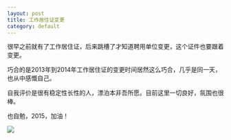 ```yaml
---
layout: post
title: 工作居住证变更
category: default
---
```


很早之前就有了工作居住证，后来跳槽了才知道聘用单位变更，这个证件也要跟着变更。

巧合的是2013年到2014年工作居住证的变更时间居然这么巧合，几乎是同一天，也从中感慨自己。

自我评价是很有稳定性长性的人，漂泊本非吾所愿。目前这里一切良好，氛围也很棒。

也自勉，2015，加油！

![](http://writehappy.qiniudn.com/img/%E5%B7%A5%E4%BD%9C%E5%B1%85%E4%BD%8F%E8%AF%81%E8%81%98%E7%94%A8%E5%8D%95%E4%BD%8D%E5%8F%98%E6%9B%B4%E8%AE%B0%E5%BD%95.png)
